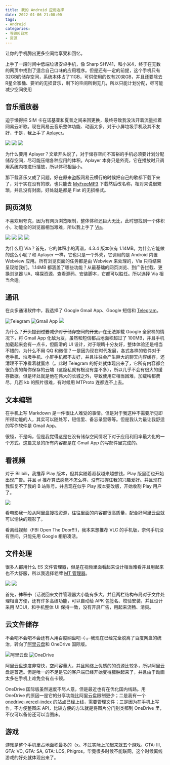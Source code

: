 ```yaml
---
title: 我的 Android 应用选择
date: 2022-01-06 21:00:00
tags:
- Android
categories:
- 写BUG日常
- 资源
---
```

让你的手机腾出更多空间给享受和回忆。
<!--more-->

上手了一段时间中低端垃圾安卓手机，像 Sharp SHV41，和小米4，终于在无数的网页中找到了适合自己口味的应用程序。但是还有一定的前提，这个手机只有32GB的储存空间，系统本体占了11GB，可供使用的仅有20来GB，并且还要除去R星全家桶、要听的无损音乐，剩下的空间所剩无几，所以只能计划分配，尽可能减少空间使用

## 音乐播放器

迫于懒得把 SIM 卡在诺基亚和夏普之间来回更换，最终导致我没法开着流量挂着网易云听歌。现在网易云音乐整体功能、动画太多，对于小屏垃圾手机及其不友好，于是，我上手了 [Aplayer](https://github.com/rRemix/APlayer)。

![](https://od.nofated.win/api?path=/Blog%20Pictures/My_Android_APPS_Choices/01.png&raw=true)
![](https://od.nofated.win/api?path=/Blog%20Pictures/My_Android_APPS_Choices/02.png&raw=true)
![](https://od.nofated.win/api?path=/Blog%20Pictures/My_Android_APPS_Choices/03.png&raw=true)

为什么要用 Aplayer？文章开头说了，对于储存空间不富裕的手机必须要计划分配储存空间，尽可能压缩各种应用的体积。Aplayer 本身只是外壳，它在播放时只调用系统内核进行播放，所以体积相当小。

那下载音乐又成了问题，好在原来盗版网易云横行的时候把自己的歌都下载下来了，对于实在没有的歌，也只能去 [MyFreeMP3](http://tool.liumingye.cn/music/?page=searchPage) 下载然后改名称，相对来说很繁琐，并且没有封面，好处就是都是 Flat 的无损格式。

## 网页浏览

不喜欢用夸克，因为有网页浏览限制，整体体积还巨大无比，此时想找到一个体积小，功能全的浏览器相当艰难，所以我上手了 [Via](https://viayoo.com/zh-cn/)。

![](https://od.nofated.win/api?path=/Blog%20Pictures/My_Android_APPS_Choices/04.png&raw=true)
![](https://od.nofated.win/api?path=/Blog%20Pictures/My_Android_APPS_Choices/04.png&raw=true)
![](https://od.nofated.win/api?path=/Blog%20Pictures/My_Android_APPS_Choices/05.png&raw=true)
![](https://od.nofated.win/api?path=/Blog%20Pictures/My_Android_APPS_Choices/06.png&raw=true)

为什么用 Via？首先，它的体积小的离谱，4.3.4 版本仅有 1.14MB。为什么它能做的这么小呢？和 Aplayer 一样，它也只是一个外壳，它调用的是 Android 内置 Webview 应用。所有浏览页面的任务都是由 Webview 来处理的，Via 只将结果呈现给我们。1.14MB 都涵盖了哪些功能？从最基础的网页浏览、到广告拦截、更换浏览器 UA、嗅探资源、查看源码、安装脚本，它都可以胜任。所以选择 Via 相当合适。

## 通讯

在众多通讯软件中，我选择了 Google  Gmail App、Google 短信和 [Telegram](https://telegram.org/)。

![Telegram](https://od.nofated.win/api?path=/Blog%20Pictures/My_Android_APPS_Choices/09.png&raw=true)
![Gmail App](https://od.nofated.win/api?path=/Blog%20Pictures/My_Android_APPS_Choices/10.png&raw=true)
![](https://od.nofated.win/api?path=/Blog%20Pictures/My_Android_APPS_Choices/11.png&raw=true)

为什么？~~开头提到过要减少对于储存空间的开支。~~在无法卸载 Google 全家桶的情况下，将 Gmail App 化敌为友，虽然和短信都占地面积超过了 100MB，并且手机加载起来会有一点卡，但圆滑的 UI 设计，对于眼睛十分友好，整体体验还是相当不错的。为什么不用 QQ 和微信？一是因为现在时代发展，各式各样的软件对于老手机、垃圾手机、小屏手机都不友好，并且往往会产生巨大的聊天内容缓存，还清理不干净看着就蛋疼（。此时 Telegram 的好处就体现出来了，它所有内容都会很负责的帮你保存的云端（这隐私就有根没有差不多），所以几乎不会有很大的缓存数据。但是坏处就是他在伟大的长城之外，导致使用它相当困难，加载啥都费尽，几百 kb 的照片很难，有时候用 MTProto 连都连不上去。

## 文本编辑

在手机上写 Markdown 是一件很让人难受的事情。但是对于我这种不需要所见即所得功能的人，其实可以随处写，短信里、备忘录里等等。但是我认为最让我舒适的写作软件是 Gmail App。

很怪，不是吗，但是我觉得这是在没有储存空间情况下对于应用利用率最大化的一个方式。这篇文章的所有内容都是在 Gmail App 的写邮件里完成的。

## 看视频

对于 Bilibili，我推荐 Play 版本，但其实随着叔叔越来越想钱，Play 版里面也开始出现广告。并且 ai 推荐算法感觉不怎么样，没有把握住我的兴趣爱好。并且现在我恢复不了我的 B 站账号。并且现在似乎 Play 版本要改版，开始收割 Play 用户了。

![](https://od.nofated.win/api?path=/Blog%20Pictures/My_Android_APPS_Choices/12.png&raw=true)

看电影我一般从阿里盘搜找资源，往往里面的内容都很高质量，配合好阿里云盘就可以愉快的观影了。

看离线视频（FBI Open The Door!!!)，我本来想推荐 VLC 的手机版，奈何手机没有空间，只能先用 Google 相册凑活。

## 文件处理

很多人都用什么 ES 文件管理器，但是在视频里面看起来设计相当难看并且用起来也不大舒服，所以我选择老牌 [MT 管理器](https://d.binmt.cc)。

![](https://od.nofated.win/api?path=/Blog%20Pictures/My_Android_APPS_Choices/13.png&raw=true)
![](https://od.nofated.win/api?path=/Blog%20Pictures/My_Android_APPS_Choices/14.png&raw=true)

首先，~~体积小~~（话说回来文件管理器大小能有多大，并且两栏结构布局对于文件处理相当方便，还有许多高级功能，可以自动给 APK 包签名、校验安装，并且设计采用 MDUI，和手机整体 UI 保持一致，没有开屏广告，用起来流畅、清爽。

## 云文件储存

~~不会吧不会吧不会还有人用百度网盘吧（ 。~~我现在已经完全脱离了百度网盘的统治，转向了[阿里云盘](https://aliyundrive.com)和 OneDrive 国际版。

![阿里云盘](https://od.nofated.win/api?path=/Blog%20Pictures/My_Android_APPS_Choices/15.png&raw=true)
![OneDrive](https://od.nofated.win/api?path=/Blog%20Pictures/My_Android_APPS_Choices/16.png&raw=true)

阿里云盘速度非常快，空间容量大，并且网络上优质的的资源比较多，所以阿里云盘是首选。但是唯一的不足是它的客户端已经开始变得臃肿起来了，并且由于动画太多在手机上难免会有点卡顿。

OneDrive 国际版虽然速度不尽人意，但是最近也有在优化国内线路。用 OneDrive 的原因一是它的分享功能比阿里云盘限制更少；二是我有一个 [onedrive-vercel-index](https://github.com/spencerwooo/onedrive-vercel-index/discussions) 的[站点](https://od.nofated.win)已经上线，需要管理文件；三是因为在手机上写作，不方便整图床 API，比较方便的方法就是将图片分门别类都到 OneDrive 里，不仅可以备份还可以当图床。

## 游戏

游戏是整个手机里占地面积最多的（x。不过实际上加起来就五个游戏。GTA: III, GTA: VC, GTA: SA, GTA: LCS, Phigros。毕竟很多时候不能联网，这个时候离线游戏的好处就体现出来了。
